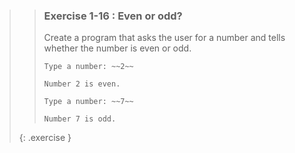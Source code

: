 >>### Exercise 1-16 : Even or odd?
>>
>>Create a program that asks the user for a number and tells whether the number is even or odd.
>>
>>```output
>>Type a number: ~~2~~
>>
>>Number 2 is even.
>>```
>>
>>```output
>>Type a number: ~~7~~
>>
>>Number 7 is odd.
>>```
>{: .exercise }